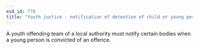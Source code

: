 ```yaml
---
esd_id: 778
title: "Youth justice - notification of detention of child or young person"
---
```


A youth offending team of a local authority must notify certain bodies when a young person is convicted of an offence.

